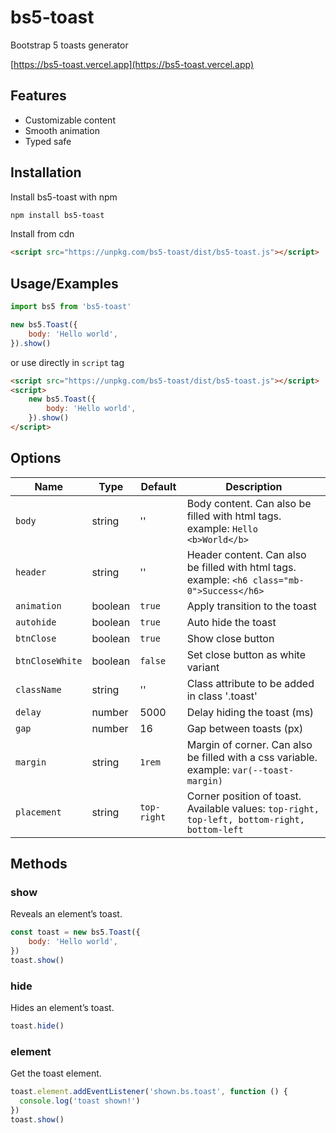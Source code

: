 # bs5-toast

Bootstrap 5 toasts generator

[https://bs5-toast.vercel.app](https://bs5-toast.vercel.app)


## Features

- Customizable content
- Smooth animation
- Typed safe
## Installation

Install bs5-toast with npm

```bash
npm install bs5-toast
```

Install from cdn

```html
<script src="https://unpkg.com/bs5-toast/dist/bs5-toast.js"></script>
```
## Usage/Examples

```javascript
import bs5 from 'bs5-toast'

new bs5.Toast({
    body: 'Hello world',
}).show()
```

or use directly in `script` tag
```html
<script src="https://unpkg.com/bs5-toast/dist/bs5-toast.js"></script>
<script>
    new bs5.Toast({
        body: 'Hello world',
    }).show()
</script>
```
## Options

|Name|Type|Default|Description|
|-|-|-|-|
|`body`|string|''|Body content. Can also be filled with html tags. example: `Hello <b>World</b>`|
|`header`|string|''|Header content. Can also be filled with html tags. example: `<h6 class="mb-0">Success</h6>`|
|`animation`|boolean|`true`|Apply transition to the toast|
|`autohide`|boolean|`true`|Auto hide the toast|
|`btnClose`|boolean|`true`|Show close button|
|`btnCloseWhite`|boolean|`false`|Set close button as white variant|
|`className`|string|''|Class attribute to be added in class '.toast'|
|`delay`|number|5000|Delay hiding the toast (ms)|
|`gap`|number|16|Gap between toasts (px)|
|`margin`|string|`1rem`|Margin of corner. Can also be filled with a css variable. example: `var(--toast-margin)`|
|`placement`|string|`top-right`|Corner position of toast. Available values: `top-right, top-left, bottom-right, bottom-left`|

## Methods

### show
Reveals an element’s toast.
```javascript
const toast = new bs5.Toast({
    body: 'Hello world',
})
toast.show()
```

### hide
Hides an element’s toast.
```javascript
toast.hide()
```

### element
Get the toast element.
```javascript
toast.element.addEventListener('shown.bs.toast', function () {
  console.log('toast shown!')
})
toast.show()
```
